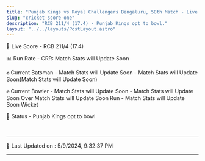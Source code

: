 ```yaml
---
title: "Punjab Kings vs Royal Challengers Bengaluru, 58th Match - Live Cricket Score"
slug: "cricket-score-one"
description: "RCB 211/4 (17.4) - Punjab Kings opt to bowl."
layout: "../../layouts/PostLayout.astro"
---
```


🔴 Live Score - RCB 211/4 (17.4)  

📊 Run Rate - CRR: Match Stats will Update Soon  

✊ Current Batsman - Match Stats will Update Soon - Match Stats will Update Soon(Match Stats will Update Soon)  

✊ Current Bowler - Match Stats will Update Soon - Match Stats will Update Soon Over Match Stats will Update Soon Run - Match Stats will Update Soon Wicket  

📑 Status - Punjab Kings opt to bowl

<br />

***

📝 Last Updated on : 5/9/2024, 9:32:37 PM

***

